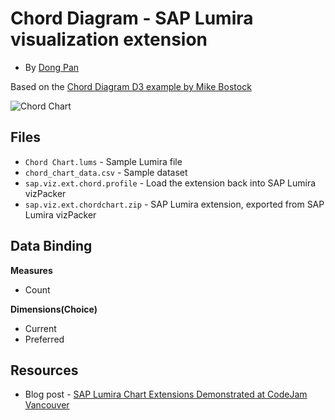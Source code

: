 Chord Diagram - SAP Lumira visualization extension
=================================================

* By [Dong Pan](http://scn.sap.com/people/dong.pan)<br>

Based on the [Chord Diagram D3 example by Mike Bostock](http://bl.ocks.org/mbostock/4062006)

![Chord Chart](https://github.com/SAP/lumira-extension-viz/blob/master/Chord_Chart/ChordChart.PNG)

Files
-----------
* `Chord Chart.lums` - Sample Lumira file
* `chord_chart_data.csv` - Sample dataset
* `sap.viz.ext.chord.profile` - Load the extension back into SAP Lumira vizPacker
* `sap.viz.ext.chordchart.zip` - SAP Lumira extension, exported from SAP Lumira vizPacker

Data Binding
-------------
<strong>Measures</strong>
* Count
 
<strong>Dimensions(Choice)</strong>
* Current 
* Preferred


Resources
-----------
* Blog post - [SAP Lumira Chart Extensions Demonstrated at CodeJam Vancouver](http://scn.sap.com/community/lumira/blog/2014/06/28/cool-chart-extensions-demonstrated-at-lumira-codejam-vancouver)
